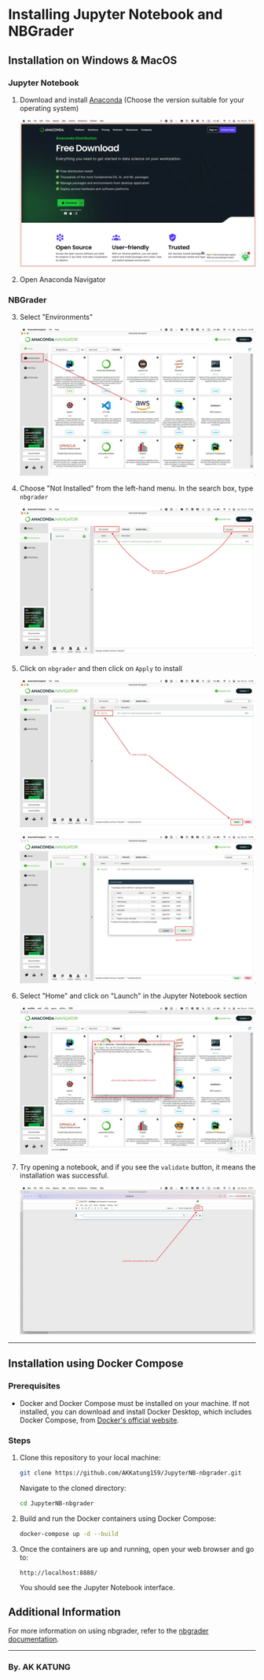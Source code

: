 # Installing Jupyter Notebook and NBGrader

## Installation on Windows & MacOS

### Jupyter Notebook
1. Download and install [Anaconda](https://www.anaconda.com/products/individual) (Choose the version suitable for your operating system)
   
    ![download anaconda](./Picture/pic1.webp)

2. Open Anaconda Navigator

### NBGrader
3. Select "Environments"
   
    ![choose Environments](./Picture/pic2.webp)

4. Choose "Not Installed" from the left-hand menu. In the search box, type `nbgrader`
   
    ![search nbgrader](./Picture/pic3.webp)

5. Click on `nbgrader` and then click on `Apply` to install
   
    ![apply](./Picture/pic4.webp)

    ![continue apply](./Picture/pic5.webp)

6. Select "Home" and click on "Launch" in the Jupyter Notebook section
   
    ![open Jupyter Notebook](./Picture/pic6.webp)

7. Try opening a notebook, and if you see the `validate` button, it means the installation was successful.

    ![finished](./Picture//pic7.webp)

---

## Installation using Docker Compose

### Prerequisites
- Docker and Docker Compose must be installed on your machine. If not installed, you can download and install Docker Desktop, which includes Docker Compose, from [Docker's official website](https://www.docker.com/products/docker-desktop).

### Steps

1. Clone this repository to your local machine:
    ```bash
    git clone https://github.com/AKKatung159/JupyterNB-nbgrader.git
    ```
    Navigate to the cloned directory:
    ```bash
    cd JupyterNB-nbgrader
    ```

2. Build and run the Docker containers using Docker Compose:
    ```bash
    docker-compose up -d --build
    ```

3. Once the containers are up and running, open your web browser and go to:
    ```
    http://localhost:8888/
    ```
    You should see the Jupyter Notebook interface.

## Additional Information

For more information on using nbgrader, refer to the [nbgrader documentation](https://nbgrader.readthedocs.io/en/stable/).

---
### By. AK KATUNG